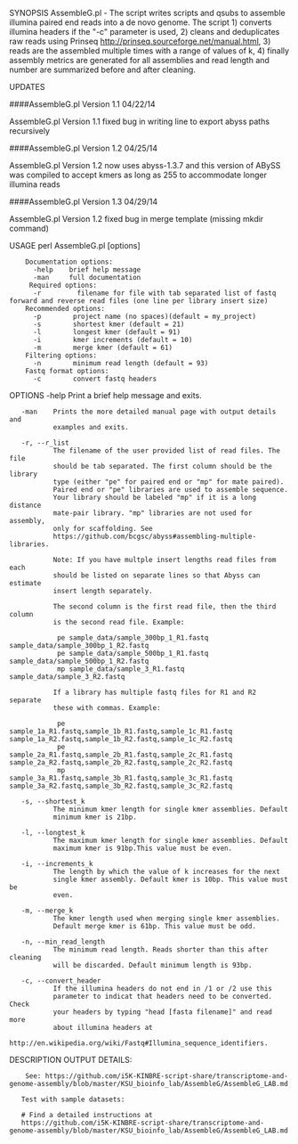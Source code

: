 SYNOPSIS
       AssembleG.pl - The script writes scripts and qsubs to assemble illumina
       paired end reads into a de novo genome. The script 1) converts illumina
       headers if the "-c" parameter is used, 2) cleans and deduplicates raw
       reads using Prinseq http://prinseq.sourceforge.net/manual.html, 3)
       reads are the assembled multiple times with a range of values of k, 4)
       finally assembly metrics are generated for all assemblies and read
       length and number are summarized before and after cleaning.

UPDATES

####AssembleG.pl Version 1.1 04/22/14

AssembleG.pl Version 1.1 fixed bug in writing line to export abyss
paths recursively

####AssembleG.pl Version 1.2 04/25/14

AssembleG.pl Version 1.2 now uses abyss-1.3.7 and this version of ABySS was compiled to accept kmers as long as 255 to accommodate longer illumina reads

####AssembleG.pl Version 1.3 04/29/14

AssembleG.pl Version 1.2 fixed bug in merge template (missing mkdir command)


USAGE
       perl AssembleG.pl [options]

        Documentation options:
          -help    brief help message
          -man     full documentation
         Required options:
          -r	     filename for file with tab separated list of fastq forward and reverse read files (one line per library insert size)
        Recommended options:
          -p        project name (no spaces)(default = my_project)
          -s        shortest kmer (default = 21)
          -l        longest kmer (default = 91)
          -i        kmer increments (default = 10)
          -m        merge kmer (default = 61)
        Filtering options:
          -n        minimum read length (default = 93)
        Fastq format options:
          -c        convert fastq headers

OPTIONS
       -help   Print a brief help message and exits.

       -man    Prints the more detailed manual page with output details and
               examples and exits.

       -r, --r_list
               The filename of the user provided list of read files. The file
               should be tab separated. The first column should be the library
               type (either "pe" for paired end or "mp" for mate paired).
               Paired end or "pe" libraries are used to assemble sequence.
               Your library should be labeled "mp" if it is a long distance
               mate-pair library. "mp" libraries are not used for assembly,
               only for scaffolding. See
               https://github.com/bcgsc/abyss#assembling-multiple-libraries.

               Note: If you have multple insert lengths read files from each
               should be listed on separate lines so that Abyss can estimate
               insert length separately.

               The second column is the first read file, then the third column
               is the second read file. Example:

                pe sample_data/sample_300bp_1_R1.fastq   sample_data/sample_300bp_1_R2.fastq
                pe sample_data/sample_500bp_1_R1.fastq   sample_data/sample_500bp_1_R2.fastq
                mp sample_data/sample_3_R1.fastq   sample_data/sample_3_R2.fastq

               If a library has multiple fastq files for R1 and R2 separate
               these with commas. Example:

                pe sample_1a_R1.fastq,sample_1b_R1.fastq,sample_1c_R1.fastq   sample_1a_R2.fastq,sample_1b_R2.fastq,sample_1c_R2.fastq
                pe sample_2a_R1.fastq,sample_2b_R1.fastq,sample_2c_R1.fastq   sample_2a_R2.fastq,sample_2b_R2.fastq,sample_2c_R2.fastq
                mp sample_3a_R1.fastq,sample_3b_R1.fastq,sample_3c_R1.fastq   sample_3a_R2.fastq,sample_3b_R2.fastq,sample_3c_R2.fastq

       -s, --shortest_k
               The minimum kmer length for single kmer assemblies. Default
               minimum kmer is 21bp.

       -l, --longtest_k
               The maximum kmer length for single kmer assemblies. Default
               maximum kmer is 91bp.This value must be even.

       -i, --increments_k
               The length by which the value of k increases for the next
               single kmer assembly. Default kmer is 10bp. This value must be
               even.

       -m, --merge_k
               The kmer length used when merging single kmer assemblies.
               Default merge kmer is 61bp. This value must be odd.

       -n, --min_read_length
               The minimum read length. Reads shorter than this after cleaning
               will be discarded. Default minimum length is 93bp.

       -c, --convert_header
               If the illumina headers do not end in /1 or /2 use this
               parameter to indicat that headers need to be converted. Check
               your headers by typing "head [fasta filename]" and read more
               about illumina headers at
               http://en.wikipedia.org/wiki/Fastq#Illumina_sequence_identifiers.

DESCRIPTION
       OUTPUT DETAILS:

        See: https://github.com/i5K-KINBRE-script-share/transcriptome-and-genome-assembly/blob/master/KSU_bioinfo_lab/AssembleG/AssembleG_LAB.md

       Test with sample datasets:

       # Find a detailed instructions at
       https://github.com/i5K-KINBRE-script-share/transcriptome-and-genome-assembly/blob/master/KSU_bioinfo_lab/AssembleG/AssembleG_LAB.md
